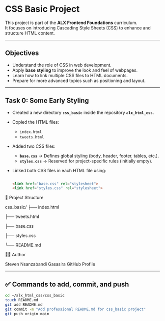# CSS Basic Project

This project is part of the **ALX Frontend Foundations** curriculum.  
It focuses on introducing Cascading Style Sheets (CSS) to enhance and structure HTML content.

---

## Objectives

- Understand the role of CSS in web development.
- Apply **base styling** to improve the look and feel of webpages.
- Learn how to link multiple CSS files to HTML documents.
- Prepare for more advanced topics such as positioning and layout.

---

## Task 0: Some Early Styling

- Created a new directory **`css_basic`** inside the repository **`alx_html_css`**.
- Copied the HTML files:
  - `index.html`
  - `tweets.html`
- Added two CSS files:
  - **`base.css`** → Defines global styling (body, header, footer, tables, etc.).
  - **`styles.css`** → Reserved for project-specific rules (initially empty).
  
- Linked both CSS files in each HTML file using:
  
  ```html

  <link href="base.css" rel="stylesheet">
  <link href="styles.css" rel="stylesheet">

📂 Project Structure

css_basic/
├── index.html

├── tweets.html

├── base.css

├── styles.css

└── README.md

👨‍💻 Author

Steven Nsanzabandi Gasasira
GitHub Profile

---

## ✅ Commands to add, commit, and push

```bash
cd ~/alx_html_css/css_basic
touch README.md
git add README.md
git commit -m "Add professional README.md for css_basic project"
git push origin main
